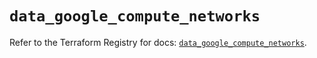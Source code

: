 # `data_google_compute_networks`

Refer to the Terraform Registry for docs: [`data_google_compute_networks`](https://registry.terraform.io/providers/hashicorp/google-beta/6.31.0/docs/data-sources/google_compute_networks).
